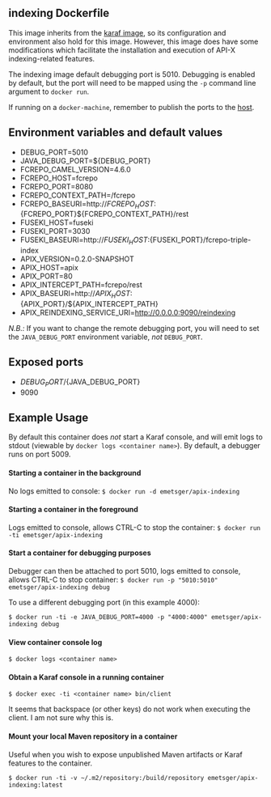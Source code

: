 ## indexing Dockerfile

This image inherits from the [karaf image](../../karaf/4.0.6), so its configuration and environment also hold for this image.  However, this image does have some modifications which facilitate the installation and execution of API-X indexing-related features.

The indexing image default debugging port is 5010.  Debugging is enabled by default, but the port will need to be mapped using the `-p` command line argument to `docker run`.

If running on a `docker-machine`, remember to publish the ports to the [host](https://docs.docker.com/engine/reference/run/#/expose-incoming-ports).

## Environment variables and default values

* DEBUG_PORT=5010
* JAVA_DEBUG_PORT=${DEBUG_PORT}
* FCREPO_CAMEL_VERSION=4.6.0
* FCREPO_HOST=fcrepo
* FCREPO_PORT=8080
* FCREPO_CONTEXT_PATH=/fcrepo
* FCREPO_BASEURI=http://${FCREPO_HOST}:${FCREPO_PORT}${FCREPO_CONTEXT_PATH}/rest
* FUSEKI_HOST=fuseki
* FUSEKI_PORT=3030
* FUSEKI_BASEURI=http://${FUSEKI_HOST}:${FUSEKI_PORT}/fcrepo-triple-index
* APIX_VERSION=0.2.0-SNAPSHOT
* APIX_HOST=apix
* APIX_PORT=80
* APIX_INTERCEPT_PATH=fcrepo/rest
* APIX_BASEURI=http://${APIX_HOST}:${APIX_PORT}/${APIX_INTERCEPT_PATH}
* APIX_REINDEXING_SERVICE_URI=http://0.0.0.0:9090/reindexing

*N.B.:* If you want to change the remote debugging port, you will need to set the `JAVA_DEBUG_PORT` environment variable, _not_ `DEBUG_PORT`.

## Exposed ports

* ${DEBUG_PORT}/${JAVA_DEBUG_PORT}
* 9090

## Example Usage

By default this container does _not_ start a Karaf console, and will emit logs to stdout (viewable by `docker logs <container name>`).  By default, a debugger runs on port 5009.

#### Starting a container in the background

No logs emitted to console:
`$ docker run -d emetsger/apix-indexing`

#### Starting a container in the foreground

Logs emitted to console, allows CTRL-C to stop the container:
`$ docker run -ti emetsger/apix-indexing`

#### Start a container for debugging purposes

Debugger can then be attached to port 5010, logs emitted to console, allows CTRL-C to stop container:
`$ docker run -p "5010:5010" emetsger/apix-indexing debug`

To use a different debugging port (in this example 4000):

`$ docker run -ti -e JAVA_DEBUG_PORT=4000 -p "4000:4000" emetsger/apix-indexing debug`

#### View container console log

`$ docker logs <container name>`

#### Obtain a Karaf console in a running container

`$ docker exec -ti <container name> bin/client`

It seems that backspace (or other keys) do not work when executing the client.  I am not sure why this is.

#### Mount your local Maven repository in a container

Useful when you wish to expose unpublished Maven artifacts or Karaf features to the container.

`$ docker run -ti -v ~/.m2/repository:/build/repository emetsger/apix-indexing:latest`
